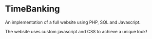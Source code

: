 # TimeBanking
An implementation of a full website using PHP, SQL and Javascript.

The website uses custom javascript and CSS to achieve a unique look!
